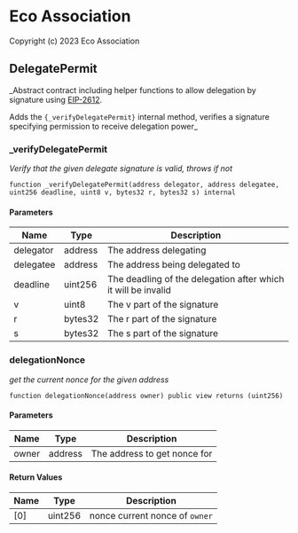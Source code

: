 # Eco Association

Copyright (c) 2023 Eco Association

## DelegatePermit

_Abstract contract including helper functions to allow delegation by signature using
[EIP-2612](https://eips.ethereum.org/EIPS/eip-2612).

Adds the `{_verifyDelegatePermit}` internal method, verifies a signature specifying permission to receive delegation power_

### _verifyDelegatePermit

_Verify that the given delegate signature is valid, throws if not_

  ```solidity
  function _verifyDelegatePermit(address delegator, address delegatee, uint256 deadline, uint8 v, bytes32 r, bytes32 s) internal
  ```
#### Parameters

| Name | Type | Description |
| ---- | ---- | ----------- |
| delegator | address | The address delegating |
| delegatee | address | The address being delegated to |
| deadline | uint256 | The deadling of the delegation after which it will be invalid |
| v | uint8 | The v part of the signature |
| r | bytes32 | The r part of the signature |
| s | bytes32 | The s part of the signature |

### delegationNonce

_get the current nonce for the given address_

  ```solidity
  function delegationNonce(address owner) public view returns (uint256)
  ```
#### Parameters

| Name | Type | Description |
| ---- | ---- | ----------- |
| owner | address | The address to get nonce for |

#### Return Values

| Name | Type | Description |
| ---- | ---- | ----------- |
| [0] | uint256 | nonce current nonce of `owner` |

